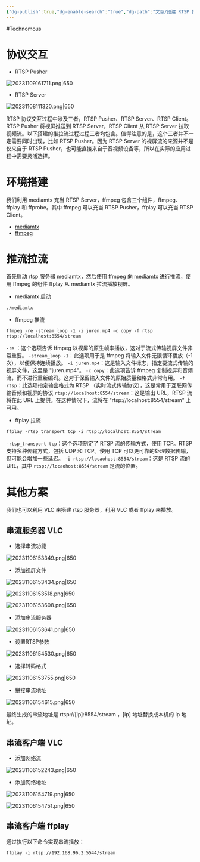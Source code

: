```yaml
---
{"dg-publish":true,"dg-enable-search":"true","dg-path":"文章/搭建 RTSP 推拉流.md","permalink":"/文章/搭建 RTSP 推拉流/","dgEnableSearch":"true","dgPassFrontmatter":true,"created":"2023-11-06T10:34:28.000+08:00","updated":"2023-11-19T14:57:06.358+08:00"}
---
```


#Technomous 

# 协议交互

- RTSP Pusher

![20231109161711.png|650](/img/user/0.Asset/resource/20231109161711.png)

- RTSP Server

![20231108111320.png|650](/img/user/0.Asset/resource/20231108111320.png)


RTSP 协议交互过程中涉及三者，RTSP Pusher、RTSP Server、RTSP Client。RTSP Pusher 将视屏推送到 RTSP Server，RTSP Client 从 RTSP Server 拉取视频流。以下搭建的推拉流过程过程三者均包含。值得注意的是，这个三者并不一定需要同时出现，比如 RTSP Pusher。因为 RTSP Server 的视屏流的来源并不是仅来自于 RTSP Pusher，也可能直接来自于音视频设备等，所以在实际的应用过程中需要灵活选择。
# 环境搭建
我们利用 mediamtx 充当 RTSP Server，ffmpeg 包含三个组件，ffmpeg、ffplay 和 ffprobe。其中 ffmpeg 可以充当 RTSP Pusher，ffplay 可以充当 RTSP Client。

- [mediamtx](https://github.com/bluenviron/mediamtx)
- [ffmpeg](https://github.com/FFmpeg/FFmpeg)

# 推流拉流
首先启动 rtsp 服务器 mediamtx，然后使用 ffmpeg 向 mediamtx 进行推流，使用 ffmpeg 的组件 ffplay 从 mediamtx 拉流播放视屏。

- mediamtx 启动
``` shell
./mediamtx
```

- ffmpeg 推流
``` shell
ffmpeg -re -stream_loop -1 -i juren.mp4 -c copy -f rtsp rtsp://localhost:8554/stream
```
`-re` ：这个选项告诉 ffmpeg 以视屏的原生帧率播放，这对于流式传输视屏文件非常重要。
`-stream_loop -1`：此选项用于是 ffmpeg 将输入文件无限循环播放（-1 次），以便保持连续播放。
`-i juren.mp4`：这是输入文件标志，指定要流式传输的视屏文件，这里是 "juren.mp4"。
`-c copy`：此选项告诉 ffmpeg 复制视屏和音频流，而不进行重新编码。这对于保留输入文件的原始质量和格式非常有用。
`-f rtsp`：此选项指定输出格式为 RTSP （实时流式传输协议），这是常用于互联网传输音频和视屏的协议
`rtsp://localhost:8554/stream`：这是输出 URL，RTSP 流将在此 URL 上提供。在这种情况下，流将在 "rtsp://localhost:8554/stream" 上可用。

- ffplay 拉流
``` shell
ffplay -rtsp_transport tcp -i rtsp://localhost:8554/stream
```
`-rtsp_transport tcp`：这个选项制定了 RTSP 流的传输方式，使用 TCP。RTSP 支持多种传输方式，包括 UDP 和 TCP。使用 TCP 可以更可靠的处理数据传输，但可能会增加一些延迟。
`-i rtsp://locaohost:8554/stream`：这是 RTSP 流的 URL，其中 `rtsp://locaohost:8554/stream` 是流的位置。

# 其他方案
我们也可以利用 VLC 来搭建 rtsp 服务器，利用 VLC 或者 ffplay 来播放。

## 串流服务器 VLC

- 选择串流功能

![20231106153349.png|650](/img/user/0.Asset/resource/20231106153349.png)

- 添加视屏文件

![20231106153434.png|650](/img/user/0.Asset/resource/20231106153434.png)

![20231106153518.png|650](/img/user/0.Asset/resource/20231106153518.png)

![20231106153608.png|650](/img/user/0.Asset/resource/20231106153608.png)

- 添加串流服务器

![20231106153641.png|650](/img/user/0.Asset/resource/20231106153641.png)

- 设置RTSP参数

![20231106154530.png|650](/img/user/0.Asset/resource/20231106154530.png)

- 选择转码格式

![20231106153755.png|650](/img/user/0.Asset/resource/20231106153755.png)

- 拼接串流地址

![20231106154615.png|650](/img/user/0.Asset/resource/20231106154615.png)

最终生成的串流地址是 rtsp://[ip]:8554/stream ，[ip] 地址替换成本机的 ip 地址。

## 串流客户端 VLC

- 添加网络流

![20231106152243.png|650](/img/user/0.Asset/resource/20231106152243.png)

- 添加网络地址

![20231106154719.png|650](/img/user/0.Asset/resource/20231106154719.png)

![20231106154751.png|650](/img/user/0.Asset/resource/20231106154751.png)

## 串流客户端 ffplay

通过执行以下命令实现串流播放：

``` shell
ffplay -i rtsp://192.168.96.2:5544/stream
```